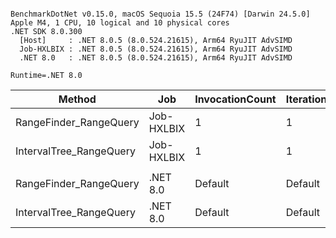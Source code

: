 ```

BenchmarkDotNet v0.15.0, macOS Sequoia 15.5 (24F74) [Darwin 24.5.0]
Apple M4, 1 CPU, 10 logical and 10 physical cores
.NET SDK 8.0.300
  [Host]     : .NET 8.0.5 (8.0.524.21615), Arm64 RyuJIT AdvSIMD
  Job-HXLBIX : .NET 8.0.5 (8.0.524.21615), Arm64 RyuJIT AdvSIMD
  .NET 8.0   : .NET 8.0.5 (8.0.524.21615), Arm64 RyuJIT AdvSIMD

Runtime=.NET 8.0  

```
| Method                  | Job        | InvocationCount | IterationCount | LaunchCount | UnrollFactor | WarmupCount | Mean       | Error     | StdDev    | Ratio | RatioSD |
|------------------------ |----------- |---------------- |--------------- |------------ |------------- |------------ |-----------:|----------:|----------:|------:|--------:|
| RangeFinder_RangeQuery  | Job-HXLBIX | 1               | 1              | 1           | 1            | 1           | 295.916 μs |        NA | 0.0000 μs |  0.88 |    0.00 |
| IntervalTree_RangeQuery | Job-HXLBIX | 1               | 1              | 1           | 1            | 1           | 337.645 μs |        NA | 0.0000 μs |  1.00 |    0.00 |
|                         |            |                 |                |             |              |             |            |           |           |       |         |
| RangeFinder_RangeQuery  | .NET 8.0   | Default         | Default        | Default     | 16           | Default     |   1.286 μs | 0.0145 μs | 0.0121 μs |  0.10 |    0.00 |
| IntervalTree_RangeQuery | .NET 8.0   | Default         | Default        | Default     | 16           | Default     |  12.642 μs | 0.2463 μs | 0.3907 μs |  1.00 |    0.04 |

